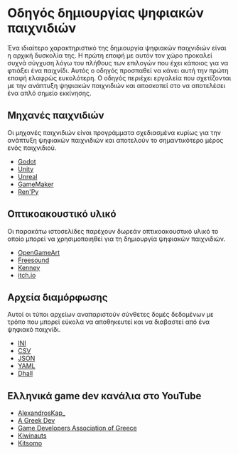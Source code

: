# Οδηγός δημιουργίας ψηφιακών παιχνιδιών

Ένα ιδιαίτερο χαρακτηριστικό της δημιουργία ψηφιακών παιχνιδιών είναι η αρχική δυσκολία της.
Η πρώτη επαφή με αυτόν τον χώρο προκαλεί συχνά σύγχυση λόγω του πλήθους των επιλογών που έχει κάποιος για να φτιάξει ένα παιχνίδι.
Αυτός ο οδηγός προσπαθεί να κάνει αυτή την πρώτη επαφή ελαφρώς ευκολότερη.
Ο οδηγός περιέχει εργαλεία που σχετίζονται με την ανάπτυξη ψηφιακών παιχνιδιών και αποσκοπεί στο να αποτελέσει ένα απλό σημείο εκκίνησης.

## Μηχανές παιχνιδιών

Οι μηχανές παιχνιδιών είναι προγράμματα σχεδιασμένα κυρίως για την ανάπτυξη ψηφιακών παιχνιδιών
και αποτελούν το σημαντικότερο μέρος ενός παιχνιδιού.

* [Godot](https://godotengine.org/)
* [Unity](https://unity.com/)
* [Unreal](https://www.unrealengine.com/en-US)
* [GameMaker](https://gamemaker.io/en)
* [Ren'Py](https://www.renpy.org/)

## Οπτικοακουστικό υλικό

Οι παρακάτω ιστοσελίδες παρέχουν δωρεάν οπτικοακουστικό υλικό
το οποίο μπορεί να χρησιμοποιηθεί για τη δημιουργία ψηφιακών παιχνιδιών.

* [OpenGameArt](https://opengameart.org/)
* [Freesound](https://freesound.org/)
* [Kenney](https://www.kenney.nl/)
* [itch.io](https://itch.io/game-assets)

## Αρχεία διαμόρφωσης

Αυτοί οι τύποι αρχείων αναπαριστούν σύνθετες δομές δεδομένων
με τρόπο που μπορεί εύκολα να αποθηκευτεί και να διαβαστεί από ένα ψηφιακό παιχνίδι.

* [ΙΝΙ](https://en.wikipedia.org/wiki/INI_file)
* [CSV](https://en.wikipedia.org/wiki/Comma-separated_values)
* [JSON](https://en.wikipedia.org/wiki/JSON)
* [YAML](https://en.wikipedia.org/wiki/YAML)
* [Dhall](https://dhall-lang.org/)

## Ελληνικά game dev κανάλια στο YouTube

* [AlexandrosKap_](https://youtube.com/@AlexandrosKap_?si=4lrerabWtXm0p3A1)
* [A Greek Dev](https://www.youtube.com/@a_greek_dev)
* [Game Developers Association of Greece](https://youtube.com/@gamedevelopersassociationo866?si=awDqWFUfbZKP5ZXv)
* [Kiwinauts](https://www.youtube.com/@wearethekiwinauts)
* [Kitsomo](https://youtube.com/@Kitsomo?si=ffS6tkUb--JTIgTx)
